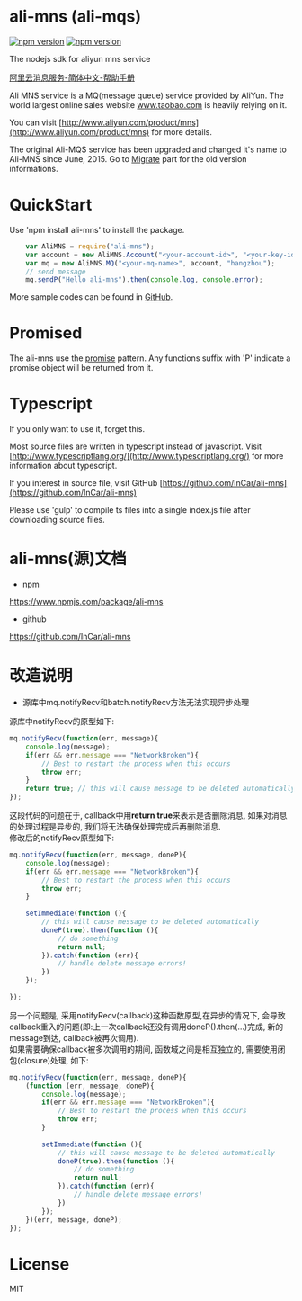 # ali-mns (ali-mqs)
[![npm version](https://badge.fury.io/js/ali-mns.svg)](http://badge.fury.io/js/ali-mns)
[![npm version](https://badge.fury.io/js/ali-mqs.svg)](http://badge.fury.io/js/ali-mqs)

The nodejs sdk for aliyun mns service

[阿里云消息服务-简体中文-帮助手册](http://armclr.azurewebsites.net/Links/AliMNS?lang=zh-Hans)

Ali MNS service is a MQ(message queue) service provided by AliYun.
The world largest online sales website www.taobao.com is heavily relying on it.

You can visit [http://www.aliyun.com/product/mns](http://www.aliyun.com/product/mns) for more details.

The original Ali-MQS service has been upgraded and changed it's name to Ali-MNS since June, 2015.
Go to  [Migrate](#migrate) part for the old version informations.

# QuickStart
Use 'npm install ali-mns' to install the package.

```javascript
    var AliMNS = require("ali-mns");
    var account = new AliMNS.Account("<your-account-id>", "<your-key-id>", "<your-key-secret>");
    var mq = new AliMNS.MQ("<your-mq-name>", account, "hangzhou");
    // send message
    mq.sendP("Hello ali-mns").then(console.log, console.error);
```
More sample codes can be found in [GitHub](https://github.com/InCar/ali-mns/tree/master/test).

# Promised
The ali-mns use the [promise](https://www.npmjs.org/package/promise) pattern.
Any functions suffix with 'P' indicate a promise object will be returned from it.

# Typescript
If you only want to use it, forget this.

Most source files are written in typescript instead of javascript.
Visit [http://www.typescriptlang.org/](http://www.typescriptlang.org/) for more information about typescript.

If you interest in source file, visit GitHub [https://github.com/InCar/ali-mns](https://github.com/InCar/ali-mns)

Please use 'gulp' to compile ts files into a single index.js file after downloading source files. 

# ali-mns(源)文档

* npm

https://www.npmjs.com/package/ali-mns

* github

https://github.com/InCar/ali-mns

# 改造说明

* 源库中mq.notifyRecv和batch.notifyRecv方法无法实现异步处理

源库中notifyRecv的原型如下:

```javascript
mq.notifyRecv(function(err, message){
    console.log(message);
    if(err && err.message === "NetworkBroken"){
        // Best to restart the process when this occurs 
        throw err;
    }
    return true; // this will cause message to be deleted automatically 
});
```

   这段代码的问题在于, callback中用**return true**来表示是否删除消息, 如果对消息的处理过程是异步的, 我们将无法确保处理完成后再删除消息.
<br>
修改后的notifyRecv原型如下:

```javascript
mq.notifyRecv(function(err, message, doneP){
    console.log(message);
    if(err && err.message === "NetworkBroken"){
        // Best to restart the process when this occurs 
        throw err;
    }
    
    setImmediate(function (){
    	// this will cause message to be deleted automatically 
    	doneP(true).then(function (){
    		// do something
    		return null;
    	}).catch(function (err){
    		// handle delete message errors!
    	})
    });
    
});
```

另一个问题是, 采用notifyRecv(callback)这种函数原型,在异步的情况下, 会导致callback重入的问题(即:上一次callback还没有调用doneP().then(...)完成, 新的message到达, callback被再次调用). <br>
如果需要确保callback被多次调用的期间, 函数域之间是相互独立的, 需要使用闭包(closure)处理, 如下:

```javascript
mq.notifyRecv(function(err, message, doneP){
    (function (err, message, doneP){
        console.log(message);
        if(err && err.message === "NetworkBroken"){
            // Best to restart the process when this occurs 
            throw err;
        }
        
        setImmediate(function (){
            // this will cause message to be deleted automatically 
            doneP(true).then(function (){
                // do something
                return null;
            }).catch(function (err){
                // handle delete message errors!
            })
        });    
    })(err, message, doneP);   
});
```

# License
MIT
